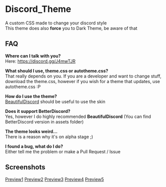 # Discord_Theme
A custom CSS made to change your discord style<br>
This theme does also **force** you to Dark Theme, be aware of that<br>

## FAQ
**Where can I talk with you?**<br>Here: https://discord.gg/J4mwTJR

**What should I use, theme.css or autotheme.css?**<br>That really depends on you. If you are a developer and want
to change stuff, download the theme.css, however if you wish for a theme that updates, use autotheme.css :P

**How do I use the theme?**<br>[BeautifulDiscord](https://github.com/beautiful-discord-community/resources/wiki/Installing-BeautifulDiscord) should be useful to use the skin

**Does it support BetterDiscord?**<br>Yes, however I do highly recommended **BeautifulDiscord**
(You can find BetterDiscord version in assets folder)

**The theme looks weird...**<br>There is a reason why it's on alpha stage ;)

**I found a bug, what do I do?**<br>Either tell me the problem or make a Pull Request / Issue</a>

## Screenshots
[Preview1](https://i.mify.pw/5d0d65.png) [Preview2](https://i.mify.pw/62161e.png) [Preview3](https://i.mify.pw/155085.png) [Preview4](https://i.mify.pw/a21aa9.png) [Preview5](https://i.mify.pw/271422.png)
